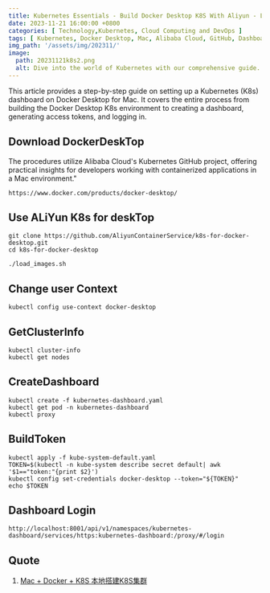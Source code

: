 ```yaml
---
title: Kubernetes Essentials - Build Docker Desktop K8S With Aliyun - Lesson 02
date: 2023-11-21 16:00:00 +0800
categories: [ Technology,Kubernetes, Cloud Computing and DevOps ]
tags: [ Kubernetes, Docker Desktop, Mac, Alibaba Cloud, GitHub, Dashboard, Token Generation, Cloud Computing, Containerization, DevOps ]
img_path: '/assets/img/202311/'
image:
  path: 20231121k8s2.png
  alt: Dive into the world of Kubernetes with our comprehensive guide.
---
```


This article provides a step-by-step guide on setting up a Kubernetes (K8s) dashboard on Docker Desktop for Mac. It covers the entire process from building the Docker Desktop K8s environment to creating a dashboard, generating access tokens, and logging in.

## Download DockerDeskTop

The procedures utilize Alibaba Cloud's Kubernetes GitHub project, offering practical insights for developers working with containerized applications in a Mac environment."
```shell
https://www.docker.com/products/docker-desktop/
```


## Use ALiYun K8s for deskTop

```shell
git clone https://github.com/AliyunContainerService/k8s-for-docker-desktop.git
cd k8s-for-docker-desktop
 
./load_images.sh

```


## Change user Context

```shell
kubectl config use-context docker-desktop
```

## GetClusterInfo

```shell
kubectl cluster-info
kubectl get nodes
```

## CreateDashboard
```shell
kubectl create -f kubernetes-dashboard.yaml
kubectl get pod -n kubernetes-dashboard
kubectl proxy
```

## BuildToken

```shell
kubectl apply -f kube-system-default.yaml
TOKEN=$(kubectl -n kube-system describe secret default| awk '$1=="token:"{print $2}')
kubectl config set-credentials docker-desktop --token="${TOKEN}"
echo $TOKEN

```


## Dashboard Login

```shell
http://localhost:8001/api/v1/namespaces/kubernetes-dashboard/services/https:kubernetes-dashboard:/proxy/#/login

```

## Quote

1. [Mac + Docker + K8S 本地搭建K8S集群](https://juejin.cn/post/7125350745419251749)
